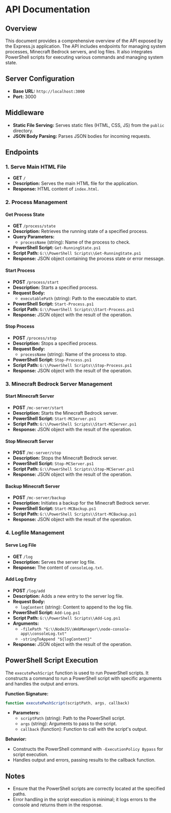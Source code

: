 # API Documentation

## Overview

This document provides a comprehensive overview of the API exposed by the
Express.js application. The API includes endpoints for managing system
processes, Minecraft Bedrock servers, and log files. It also integrates
PowerShell scripts for executing various commands and managing system state.

## Server Configuration

- **Base URL:** `http://localhost:3000`
- **Port:** 3000

## Middleware

- **Static File Serving:** Serves static files (HTML, CSS, JS) from the `public`
  directory.
- **JSON Body Parsing:** Parses JSON bodies for incoming requests.

## Endpoints

### 1. Serve Main HTML File

- **GET** `/`
- **Description:** Serves the main HTML file for the application.
- **Response:** HTML content of `index.html`.

### 2. Process Management

#### Get Process State

- **GET** `/process/state`
- **Description:** Retrieves the running state of a specified process.
- **Query Parameters:**
  - `processName` (string): Name of the process to check.
- **PowerShell Script:** `Get-RunningState.ps1`
- **Script Path:** `G:\\PowerShell Scripts\\Get-RunningState.ps1`
- **Response:** JSON object containing the process state or error message.

#### Start Process

- **POST** `/process/start`
- **Description:** Starts a specified process.
- **Request Body:**
  - `executablePath` (string): Path to the executable to start.
- **PowerShell Script:** `Start-Process.ps1`
- **Script Path:** `G:\\PowerShell Scripts\\Start-Process.ps1`
- **Response:** JSON object with the result of the operation.

#### Stop Process

- **POST** `/process/stop`
- **Description:** Stops a specified process.
- **Request Body:**
  - `processName` (string): Name of the process to stop.
- **PowerShell Script:** `Stop-Process.ps1`
- **Script Path:** `G:\\PowerShell Scripts\\Stop-Process.ps1`
- **Response:** JSON object with the result of the operation.

### 3. Minecraft Bedrock Server Management

#### Start Minecraft Server

- **POST** `/mc-server/start`
- **Description:** Starts the Minecraft Bedrock server.
- **PowerShell Script:** `Start-MCServer.ps1`
- **Script Path:** `G:\\PowerShell Scripts\\Start-MCServer.ps1`
- **Response:** JSON object with the result of the operation.

#### Stop Minecraft Server

- **POST** `/mc-server/stop`
- **Description:** Stops the Minecraft Bedrock server.
- **PowerShell Script:** `Stop-MCServer.ps1`
- **Script Path:** `G:\\PowerShell Scripts\\Stop-MCServer.ps1`
- **Response:** JSON object with the result of the operation.

#### Backup Minecraft Server

- **POST** `/mc-server/backup`
- **Description:** Initiates a backup for the Minecraft Bedrock server.
- **PowerShell Script:** `Start-MCBackup.ps1`
- **Script Path:** `G:\\PowerShell Scripts\\Start-MCBackup.ps1`
- **Response:** JSON object with the result of the operation.

### 4. Logfile Management

#### Serve Log File

- **GET** `/log`
- **Description:** Serves the server log file.
- **Response:** The content of `consoleLog.txt`.

#### Add Log Entry

- **POST** `/log/add`
- **Description:** Adds a new entry to the server log file.
- **Request Body:**
  - `logContent` (string): Content to append to the log file.
- **PowerShell Script:** `Add-Log.ps1`
- **Script Path:** `G:\\PowerShell Scripts\\Add-Log.ps1`
- **Arguments:** 
  - `-filePath "G:\\NodeJS\\WebManager\\node-console-app\\consoleLog.txt"`
  - `-stringToAppend "${logContent}"`
- **Response:** JSON object with the result of the operation.

## PowerShell Script Execution

The `executePwshScript` function is used to run PowerShell scripts. It
constructs a command to run a PowerShell script with specific arguments and
handles the output and errors. 

**Function Signature:**
```javascript
function executePwshScript(scriptPath, args, callback)
```

- **Parameters:**
  - `scriptPath` (string): Path to the PowerShell script.
  - `args` (string): Arguments to pass to the script.
  - `callback` (function): Function to call with the script's output.

**Behavior:**
- Constructs the PowerShell command with `-ExecutionPolicy Bypass` for script
  execution.
- Handles output and errors, passing results to the callback function.

## Notes

- Ensure that the PowerShell scripts are correctly located at the specified
  paths.
- Error handling in the script execution is minimal; it logs errors to the
  console and returns them in the response.